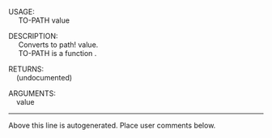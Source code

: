 USAGE:  
&nbsp;&nbsp;&nbsp;&nbsp;&nbsp;TO-PATH&nbsp;value&nbsp;  
  
DESCRIPTION:  
&nbsp;&nbsp;&nbsp;&nbsp;&nbsp;Converts&nbsp;to&nbsp;path!&nbsp;value.  
&nbsp;&nbsp;&nbsp;&nbsp;&nbsp;TO-PATH&nbsp;is&nbsp;a&nbsp;function&nbsp;.  
  
RETURNS:  
&nbsp;&nbsp;&nbsp;&nbsp;(undocumented)  
  
ARGUMENTS:  
&nbsp;&nbsp;&nbsp;&nbsp;value  
___
Above this line is autogenerated. Place user comments below.